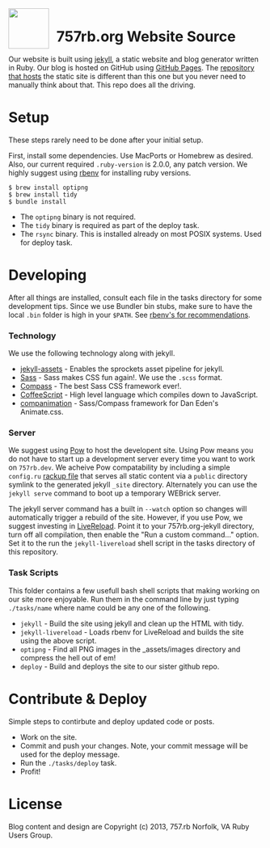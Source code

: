 
<div style="float: left">
  <img src="https://raw.github.com/757rb/757rb.org-jekyll/master/_assets/images/mermaid_32ppp.png" width="80" style="padding:0px 15px 5px 0px;" />
</div>

# 757rb.org Website Source

Our website is built using [jekyll](http://jekyllrb.com), a static website and blog generator written in Ruby. Our blog is hosted on GitHub using [GitHub Pages](http://pages.github.com). The [repository that hosts](https://github.com/757rb/757rb.org/tree/gh-pages) the static site is different than this one but you never need to manually think about that. This repo does all the driving.


# Setup

These steps rarely need to be done after your initial setup. 

First, install some dependencies. Use MacPorts or Homebrew as desired. Also, our current required `.ruby-version` is 2.0.0, any patch version. We highly suggest using [rbenv](https://github.com/sstephenson/rbenv) for installing ruby versions.

```shell
$ brew install optipng
$ brew install tidy
$ bundle install
```

* The `optipng` binary is not required.
* The `tidy` binary is required as part of the deploy task.
* The `rsync` binary. This is installed already on most POSIX systems. Used for deploy task.


# Developing

After all things are installed, consult each file in the tasks directory for some development tips. Since we use Bundler bin stubs, make sure to have the local `.bin` folder is high in your `$PATH`. See [rbenv's for recommendations](https://github.com/sstephenson/rbenv/wiki/Understanding-binstubs#adding-project-specific-binstubs-to-path).


### Technology

We use the following technology along with jekyll.

* [jekyll-assets](https://github.com/ixti/jekyll-assets#readme) - Enables the sprockets asset pipeline for jekyll.
* [Sass](http://sass-lang.com) - Sass makes CSS fun again!. We use the `.scss` format.
* [Compass](http://compass-style.org) - The best Sass CSS framework ever!.
* [CoffeeScript](http://coffeescript.org) - High level language which compiles down to JavaScript.
* [companimation](http://mikefowler.me/companimation/) - Sass/Compass framework for Dan Eden's Animate.css.


### Server

We suggest using [Pow](http://pow.cx) to host the developent site. Using Pow means you do not have to start up a development server every time you want to work on `757rb.dev`. We acheive Pow compatability by including a simple `config.ru` [rackup file](http://rubylearning.com/blog/a-quick-introduction-to-rack/) that serves all static content via a `public` directory symlink to the generated jekyll `_site` directory. Alternately you can use the `jekyll serve` command to boot up a temporary WEBrick server.

The jekyll server command has a built in `--watch` option so changes will automatically trigger a rebuild of the site. However, if you use Pow, we suggest investing in [LiveReload](http://livereload.com). Point it to your 757rb.org-jekyll directory, turn off all compilation, then enable the "Run a custom command..." option. Set it to the run the `jekyll-livereload` shell script in the tasks directory of this repository.


### Task Scripts

This folder contains a few usefull bash shell scripts that making working on our site more enjoyable. Run them in the command line by just typing `./tasks/name` where name could be any one of the following.

* `jekyll` - Build the site using jekyll and clean up the HTML with tidy.
* `jekyll-livereload` - Loads rbenv for LiveReload and builds the site using the above script.
* `optipng` - Find all PNG images in the _assets/images directory and compress the hell out of em!
* `deploy` - Build and deploys the site to our sister github repo.


# Contribute & Deploy

Simple steps to contirbute and deploy updated code or posts.

* Work on the site.
* Commit and push your changes. Note, your commit message will be used for the deploy message.
* Run the `./tasks/deploy` task.
* Profit!


# License

Blog content and design are Copyright (c) 2013, 757.rb Norfolk, VA Ruby Users Group.

